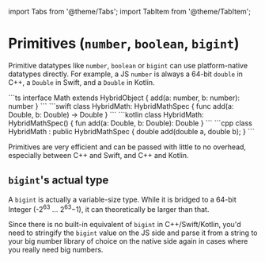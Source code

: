 ---
---

import Tabs from '@theme/Tabs';
import TabItem from '@theme/TabItem';

# Primitives (`number`, `boolean`, `bigint`)

Primitive datatypes like `number`, `boolean` or `bigint` can use platform-native datatypes directly.
For example, a JS `number` is always a 64-bit `double` in C++, a `Double` in Swift, and a `Double` in Kotlin.

<Tabs>
  <TabItem value="ts" label="TypeScript" default>
    ```ts
    interface Math extends HybridObject {
      add(a: number, b: number): number
    }
    ```
  </TabItem>
  <TabItem value="swift" label="Swift">
    ```swift
    class HybridMath: HybridMathSpec {
      func add(a: Double, b: Double) -> Double
    }
    ```
  </TabItem>
  <TabItem value="kotlin" label="Kotlin">
    ```kotlin
    class HybridMath: HybridMathSpec() {
      fun add(a: Double, b: Double): Double
    }
    ```
  </TabItem>
  <TabItem value="cpp" label="C++">
    ```cpp
    class HybridMath : public HybridMathSpec {
      double add(double a, double b);
    }
    ```
  </TabItem>
</Tabs>

Primitives are very efficient and can be passed with little to no overhead, especially between C++ and Swift, and C++ and Kotlin.

## `bigint`'s actual type

A `bigint` is actually a variable-size type. While it is bridged to a 64-bit Integer (-2<sup>63</sup> … 2<sup>63</sup>−1), it can theoretically be larger than that.

Since there is no built-in equivalent of `bigint` in C++/Swift/Kotlin, you'd need to stringify the `bigint` value on the JS side and parse it from a string to your big number library of choice on the native side again in cases where you really need big numbers.
